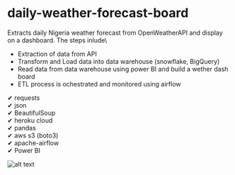 # daily-weather-forecast-board
Extracts daily Nigeria weather forecast from OpenWeatherAPI and display on a dashboard. The steps inlude\
* Extraction of data from API
* Transform and Load data into data warehouse (snowflake, BigQuery)
* Read data from data warehouse using power BI and build a wether dash board
* ETL process is ochestrated and monitored using airflow


✔ requests \
✔ json \
✔ BeautifulSoup \
✔ heroku cloud\
✔ pandas \
✔ aws s3 (boto3) \
✔ apache-airflow \
✔ Power BI

![alt text](http://url/to/img.png)
